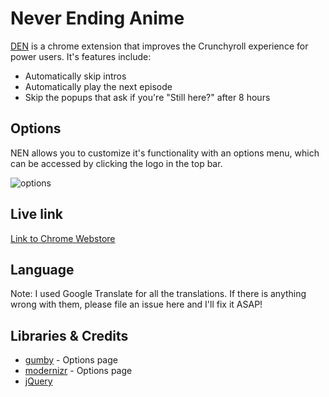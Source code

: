 # Never Ending Anime

[DEN](https://chrome.google.com/webstore/detail/hdadmgabliibighlbejhlglfjgplfmhb) is a chrome extension that improves the Crunchyroll experience for power users. It's features include:

* Automatically skip intros
* Automatically play the next episode
* Skip the popups that ask if you're "Still here?" after 8 hours

## Options

NEN allows you to customize it's functionality with an options menu, which can be accessed by clicking the logo in the top bar.

![options](https://i.imgur.com/bdWPkNo.png)

## Live link

[Link to Chrome Webstore](https://chrome.google.com/webstore/detail/hdadmgabliibighlbejhlglfjgplfmhb)


## Language

Note: I used Google Translate for all the translations. If there is anything wrong with them, please file an issue here and I'll fix it ASAP!


## Libraries & Credits

* [gumby](https://gumbyframework.com/docs/javascript/) - Options page
* [modernizr](https://modernizr.com/) - Options page
* [jQuery](https://jquery.com/)
